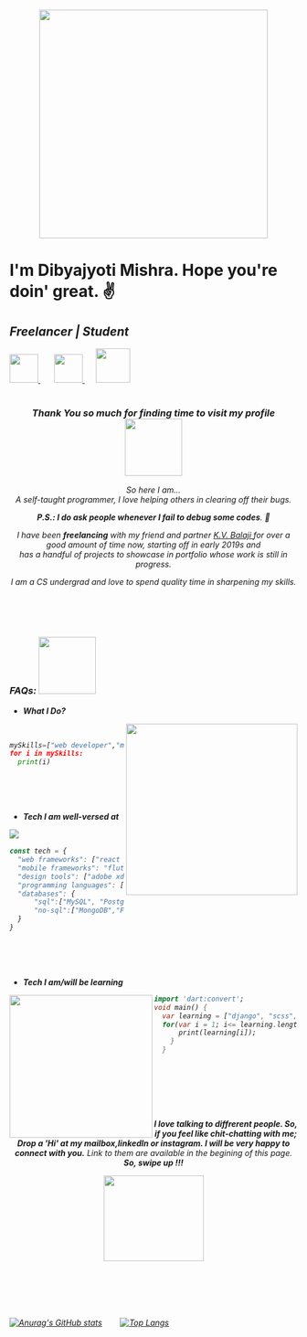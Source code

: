 ### <div align= "center"><img src="https://media.giphy.com/media/3o7TKGAJ7CLp95cNI4/giphy.gif" width="400"></div> <h1>I'm Dibyajyoti Mishra. Hope you're doin' great. ✌</h1> 
<h2> <i><b>Freelancer</b> | <i><b>Student</b></i> </h2>

<a href="https://www.instagram.com/_p.r.i.n.c.e.m.i.s.h.r.a_/"><img src="https://upload.wikimedia.org/wikipedia/commons/thumb/e/e7/Instagram_logo_2016.svg/1200px-Instagram_logo_2016.svg.png" width="50"> <a> &nbsp;&nbsp;&nbsp;&nbsp;&nbsp;
<a href="https://www.linkedin.com/in/dibyajyoti-mishra-a795b71a3/"><img src="https://upload.wikimedia.org/wikipedia/commons/thumb/c/c9/Linkedin.svg/1200px-Linkedin.svg.png" width="50"> <a> &nbsp;&nbsp;&nbsp;&nbsp;
<a href="mailto:dibyajyotimishra14@gmail.com"><img src="https://economictimes.indiatimes.com/photo/68666283.cms" width="60" height="60"> <a>
 <br/>
 <br/>

<h3 align ="center">Thank You so much for finding time to visit my profile <img src="https://media.giphy.com/media/3o6YgeW2KCMkubUVos/giphy.gif" width="100"></h3>
<div align= "center"> 
<i>So here I am... <br/> A self-taught programmer, I love helping others in clearing off their bugs.
<br/>
  
**P.S.: I do ask people whenever I fail to debug some codes**. 😬

I have been <strong>freelancing</strong> with my friend and partner <a href="https://github.com/Balaji-Kotni"> K.V. Balaji </a> for over a good amount of time now, starting off in early 2019s and <br/>
has a handful of projects to showcase in portfolio whose work is still in progress.

I am a CS undergrad and love to spend quality time in sharpening my skills.

</i></div>
<br/>
<br/>
<br/>
<h3><b>FAQs:</b> <img src="https://media.giphy.com/media/Yqiw4XZ1LhMRRCL2ZO/giphy.gif" width="100"> </h3>

- **What I Do?**
<img align="right" src="https://media.giphy.com/media/M9kgjEsLG6LMbYC9dl/giphy.gif" width="300">
<br/>

```python
mySkills=["web developer","mobile application developer,"UI/UX designer"]
for i in mySkills:
  print(i) 
 ```
 
<br/>
<br/>
<br/>

- **Tech I am well-versed at**
<img align="left" src="https://media.giphy.com/media/Y4ak9Ki2GZCbJxAnJD/giphy.gif">
<br/> 

```javascript
const tech = {
  "web frameworks": ["react js", "node js", "express js", "bootstrap", "gatsby js"],
  "mobile frameworks": "flutter","react-native", "android",
  "design tools": ["adobe xd", "adobe illustrator"],
  "programming languages": ["python", "javascript", "java", "typescript", "dart"],
  "databases": {
      "sql":["MySQL", "PostgreSQL", "SQLite"],
      "no-sql":["MongoDB","Firebase Database"]
  }
}
```
<br/>
<br/>
<br/>

- **Tech I am/will be learning**
<img align="left" src="https://media.giphy.com/media/x2YhXJb6E2akg/giphy.gif" width="250">

```dart
import 'dart:convert';
void main() {
  var learning = ["django", "scss", "kotlin", "swift", "CI","Next JS" ];
  for(var i = 1; i<= learning.length; i++){
      print(learning[i]);
    }
  }
```

<br/>
<br/>
<br/>
<br/>
<br/>
<div align= "center">
 
**I love talking to diffrerent people. So, if you feel like chit-chatting with me; Drop a 'Hi' at my mailbox,linkedIn or instagram. I will be very happy to connect with you.**
Link to them are available in the begining of this page. 
<br/> 
**So, swipe up !!!**

<img align= "center" src="https://media.giphy.com/media/1gCRLZBWo2w4Jc66DT/giphy.gif" height="150" width="175">
</div>

<br/>
<br/>
<br/>
<br/>
<br/>

[![Anurag's GitHub stats](https://github-readme-stats.vercel.app/api?username=DibyajyotiMishra&count_private=true&show_icons=true&theme=flag-india&hide_border=true)](https://github.com/anuraghazra/github-readme-stats)
&nbsp;&nbsp;&nbsp;&nbsp;&nbsp;&nbsp;
[![Top Langs](https://github-readme-stats.vercel.app/api/top-langs/?username=DibyajyotiMishra&langs_count=3&hide_border=true)](https://github.com/anuraghazra/github-readme-stats)

